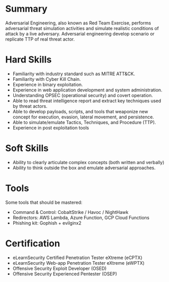 # Summary

Adversarial Engineering, also known as Red Team Exercise, performs adversarial threat simulation activities and simulate realistic conditions of attack by a live adversary. Adversarial engineering develop scenario or replicate TTP of real threat actor.

# Hard Skills

- Familiarity with industry standard such as MITRE ATT&CK.
- Familiarity with Cyber Kill Chain.
- Experience in binary exploitation.
- Experience in web application development and system administration.
- Understanding OPSEC (operational security) and covert operation.
- Able to read threat intelligence report and extract key techniques used by threat actors.
- Able to develop payloads, scripts, and tools that weaponize new concept for execution, evasion, lateral movement, and persistence.
- Able to simulate/emulate Tactics, Techniques, and Procedure (TTP).
- Experience in post exploitation tools

# Soft Skills

- Ability to clearly articulate complex concepts (both written and verbally)
- Ability to think outside the box and emulate adversarial approaches.

# Tools

Some tools that should be mastered:
- Command & Control: CobaltStrike / Havoc / NightHawk
- Redirectors: AWS Lambda, Azure Function, GCP Cloud Functions
- Phishing kit: Gophish + evilginx2

# Certification

- eLearnSecurity Certified Penetration Tester eXtreme (eCPTX)
- eLearnSecurity Web-app Penetration Tester eXtreme (eWPTX)
- Offensive Security Exploit Developer (OSED)
- Offensive Security Experienced Pentester (OSEP)